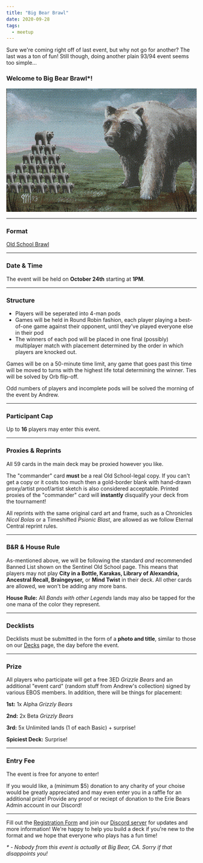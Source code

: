 ```yaml
---
title: "Big Bear Brawl"
date: 2020-09-28
tags:
  - meetup
---
```


Sure we're coming right off of last event, but why not go for another? The last was a ton of fun! Still though, doing another plain 93/94 event seems too simple...

### Welcome to Big Bear Brawl*!

![BBB](/assets/images/bigbearbrawl.png)

---

### Format
[Old School Brawl](https://sentineloldschoolmtg.com/old-school-brawl-a-93-94-commander-variant/)

---

### Date & Time
The event will be held on **October 24th** starting at **1PM**.

---

### Structure
* Players will be seperated into 4-man pods
* Games will be held in Round Robin fashion, each player playing a best-of-one game against their opponent, until they've played everyone else in their pod
* The winners of each pod will be placed in one final (possibly) multiplayer match with placement determined by the order in which players are knocked out.

Games will be on a 50-minute time limit, any game that goes past this time will be moved to turns with the highest life total determining the winner. Ties will be solved by Orb flip-off.

Odd numbers of players and incomplete pods will be solved the morning of the event by Andrew.

---

### Participant Cap
Up to **16** players may enter this event.

---

### Proxies & Reprints
All 59 cards in the main deck may be proxied however you like.

The "commander" card **must** be a real Old School-legal copy. If you can't get a copy or it costs too much then a gold-border blank with hand-drawn proxy/artist proof/artist sketch is also considered acceptable. Printed proxies of the "commander" card will **instantly** disqualify your deck from the tournament!

All reprints with the same original card art and frame, such as a Chronicles *Nicol Bolas* or a Timeshifted *Psionic Blast*, are allowed as we follow Eternal Central reprint rules.

---

### B&R & House Rule
As-mentioned above, we will be following the standard *and* recommended Banned List shown on the Sentinel Old School page. This means that players may not play **City in a Bottle, Karakas, Library of Alexandria, Ancestral Recall, Braingeyser,** or **Mind Twist** in their deck. All other cards are allowed, we won't be adding any more bans.

**House Rule:** All *Bands with other Legends* lands may also be tapped for the one mana of the color they represent.

---

### Decklists
Decklists must be submitted in the form of a **photo and title**, similar to those on our [Decks](https://eriebearsos.com/decks/) page, the day before the event.

---

### Prize
All players who participate will get a free 3ED *Grizzle Bears* and an additional "event card" (random stuff from Andrew's collection) signed by various EBOS members. In addition, there will be things for placement:

**1st:** 1x Alpha *Grizzly Bears*

**2nd:** 2x Beta *Grizzly Bears*

**3rd:** 5x Unlimited lands (1 of each Basic) + surprise!

**Spiciest Deck:** Surprise!

---

### Entry Fee
The event is free for anyone to enter!

If you would like, a (minimum $5) donation to any charity of your choise would be greatly appreciated and may even enter you in a raffle for an additional prize! Provide any proof or reciept of donation to the Erie Bears Admin account in our Discord!

---

Fill out the [Registration Form](https://forms.gle/qq53bhcxzz3ELKP66) and join our [Discord server](https://discord.com/invite/fDdeJj5) for updates and more information! We're happy to help you build a deck if you're new to the format and we hope that everyone who plays has a fun time!

<i>* - Nobody from this event is actually at Big Bear, CA. Sorry if that disappoints you!</i>
